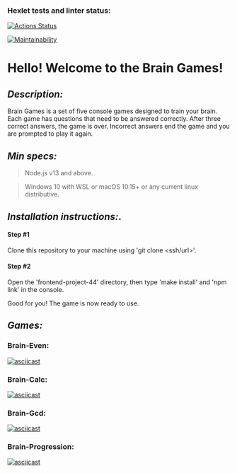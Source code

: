 ### Hexlet tests and linter status:

[![Actions Status](https://github.com/vll8/frontend-project-44/workflows/hexlet-check/badge.svg)](https://github.com/vll8/frontend-project-44/actions)

[![Maintainability](https://api.codeclimate.com/v1/badges/cc431d0adc2ef461b6fe/maintainability)](https://codeclimate.com/github/vll8/frontend-project-44/maintainability)

# Hello! Welcome to the Brain Games!

## **_Description:_**

Brain Games is a set of five console games designed to train your brain. Each game has questions that need to be answered correctly. After three correct answers, the game is over. Incorrect answers end the game and you are prompted to play it again.

## **_Min specs:_**

> Node.js v13 and above.

> Windows 10 with WSL or macOS 10.15+ or any current linux distributive.

## **_Installation instructions:_**.

#### Step #1

Clone this repository to your machine using 'git clone <ssh/url>'.

#### Step #2

Open the 'frontend-project-44' directory, then type 'make install' and 'npm link' in the console.

Good for you! The game is now ready to use.

## **_Games:_**

### Brain-Even:

[![asciicast](https://asciinema.org/a/hnWukvCUM63AaVOMPfWbpkQar.svg)](https://asciinema.org/a/hnWukvCUM63AaVOMPfWbpkQar)

### Brain-Calc:

[![asciicast](https://asciinema.org/a/xiJmPLMPEnmZbGMVInNrlXekA.svg)](https://asciinema.org/a/xiJmPLMPEnmZbGMVInNrlXekA)

### Brain-Gcd:

[![asciicast](https://asciinema.org/a/gOnUutxMNGGIGKTh63XXqlOOr.svg)](https://asciinema.org/a/gOnUutxMNGGIGKTh63XXqlOOr)

### Brain-Progression:

[![asciicast](https://asciinema.org/a/qYD3shhq1AGryJvo2bbcSyaji.svg)](https://asciinema.org/a/qYD3shhq1AGryJvo2bbcSyaji)
